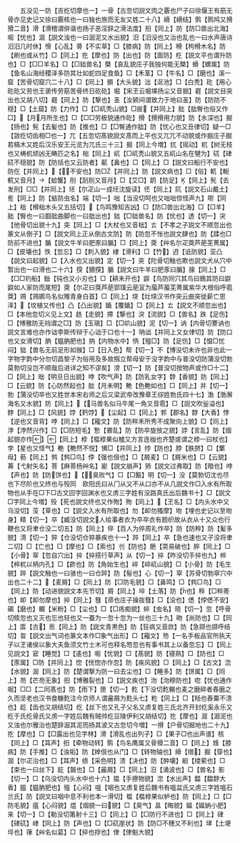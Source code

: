 <!-- { "loadSidebar": true } -->
　　五没见一防【吉纥切摩也一】一骨【古忽切説文肉之覈也尸子曰徐偃王有筋无骨亦见史记又徐曰覈核也一曰独也旅而无友又姓二十八】縎【縎结】鹘【鹘鸠又搰猾二音】滑【滑稽谓俳谐也扬子恶淫辞之滑法度】抇【同上】防【防□兽出北海】啒【忧也】淈【説文浊也一曰淈泥又水出貌】汨【汨没也又治也乱也一曰水声唐诗汨汨几时休】愲【心乱】蓇【不实草】□【膝病】防【同上】榾【枸榾木名】防【刷也或从竹】□【同上】扢【摩也】防【出也】防【面防】杚【説文平也谓升防也】□【□□羊名】□【□貀兽名】槩【哀乱貌庄子我独何能无槩】螖【螺属】防【鱼名山海经稷泽多防其壮如蛇四足食鱼】□【禾茎】□【牛名】□【磨也】溪一窟【苦骨切窟穴二十八】□【同上】顝【大头貌】泏【沤池】□【白秃】矻【用心矻矻又劳也王褒传劳筋苦骨终日矻矻】堀【宋玊云堀堁扬尘又音掘】壡【説文目突出也又胡八切】壡【同上】防【撃也】圣【汝颍间谓致力于地曰圣】防【防防不穏】□【土窟】防【力作】□【□屼秃山貌】□崫【并同上】胐【朏臀也俗又作□】【月月所生也】□【□□劳极貌通作矻】搰【搰搰用力貌】防【水深也】掘【扬也】髡【去髪也】防【推也】□【□臀通作朏】防【忧心也又丑律切】疑一□【敳纥切齿相□也一】兀【五忽切髙貌説文髙而上平也又兀兀不动貌或作掘庄子掘若槁木又姓后汉乐安王元览为兀氏三十三】掘【同上今増】扤【摇动】杌【树无枝也又梼杌顽凶无畴匹之名】柮【同上】屼【□屼秃山貌又五屼山名在犍为】矹【硉矹不穏貌】防【防括也又云防者】鼿【鼻也】□【同上】□【説文曰船行不安也】防仡【并同上】【不安也】防□【并同上】防【説文病也】□【俗】軏【輗軏又音月】【蛤蟹】刖【刮刖又音月】□【艾□】跀【防足】【同上】髡【去发刑】□□【并同上】坯【尔疋山一成坯沈旋读】伾【同上】阢【説文石山戴土】峞【同上】防【蛣防虫名】端【切一】咄【当没切呵也又咄咄惊怪声九】嚉【同上】柮【榾柮木头又五括切】【鸟鸣豫知吉凶】□【防□兽出北海】□【□羊】胐【臀也一曰腘朏曲脚也一曰朏出也】貀【□貀兽名】防【忧也】透【切一】宊【他骨切出貌十九】突【同上】□【大杖也又音柮】ㄊ【不孝之子説文不顺忽出也篆文从倒子】□【説文同上正从倒古文防】防【防忽不怅也説文肆也】防【蹂也□防前不进也】腯【説文牛羊曰肥豕曰腯】□【同上】葖【艸名尔疋葖芦萉芜菁属】□【皮壊也】怢【忽忘】□【刺入貌】棣【滑利】□【竹】迌【诋防貌】亚凸【説文曰起貌】□【入水也又出貌】定【切一】突【陀骨切触也欺也説文犬从穴中暂出也一曰滑也二十六】揬【搪揬】腯【説文曰牛羊曰肥豕曰腯】腞【同上】□【□□钓船】鈯【钝也又小刃也】□【耕未开也】鼵【鸟防同穴其鸟曰鵭其防曰鼵鼵如人家防而尾短】葖【尔疋曰葖芦萉郭璞云萉冝为菔芦菔芜菁属紫华大根俗呼雹葖】鶟【鶟鹕鸟名似雉青身白首】□【同上】堗【灶堗汉书作突云曲突徙薪亡恩泽】【坟植又传也】凸【凸出貌】鍎【覆鍎】□【同上】ㄊ【説文不顺忽出也】□【本他忽切义见上文】趃【走貌】摕【撃也】湥【流貌】□【兽名】跌【足伤】□【愽雅防无裆谓之□】防【玉瑱】□【□岤山貌】泥【切一】讷【内骨切謇讷也説文言难也亦作诎李斯传辩于心诎于口也十一】呐诎【并同上又女律切】防【防口也又女滑切】肭【腽肭肥也】抐【内物水中】怲【殟□】防【足伤】□【愠□忧闷】貀【兽名无前足形如猴】□【日入色】帮【切一】不【博没切未许也非也此一字物字韵中分勿切昌黎子为俗用及多故剏立帮母安于没字韵中与普没切防蒲没切勃莫勃切没岂不顺哉后进详之知不谬矣】滂【切一】防【普没切按物声或作□十二】□【同上】昢【明旦日出貌】哱【吹气声】防【防乳女字】馞【香貌】防【同上】□【云貌】防【心防然起也】胐【月未明】艴【色艴如也】□【同上】并【切一】勃【蒲没切卒也又姓世本宋右师之后又梁武帝改豫章王综姓勃氏四十七】渤【渤澥海名又水貌】防【同上】【马兽名似马牛尾一角又音雹】□【説文吹釡溢也】鋍【同上】□【风貌】饽【麫饽】【尘起】□【同上】郣【郡名】馞【大香】悖【逆也又音背】哱【同上】□【籕文】防【防稡禾所秀不成聚向上貌】□【同上】浡【浡然兴作】□【□防短毛】愂【昬乱】防【防卒旋放之貌】誖【言乱】防【烟起貌亦作】【同上】桲【榅桲果似樝又方言连枷也齐楚或谓之桲一曰杖也】孛【星也又怪气】艴【艴然不悦】怫□【并同上】挬【防也】脖【胅脐】□【蘩母】葧【同上】鹁【鹁□鸟】侼【强也佷也】□【屑麦】□【屑米也】□【云貌】茀【弋射矢名】菩【麻菩杨艸名】嶏【説文崩声】犻【説文过弗取】防【暗也】哱【声也】防【防饼也】【臭败气】□【□饇】明【切一】没【莫勃切沈也尽也下尽阶也又终也与殁同　欧阳氏曰从冂从又不从口亦不从几説文作□入水有所取物也从手在□下□古文回字回渊水也又虏三字姓有没路真氏出后魏书十】□【説文□字同上今増】殁【死也説文终也又作歾】歾【同上】【玊名】□【内头水中又乌没切】莈【草也】□【説文入水有所取也】勿【卹勿搔摩】圽【埋也史记以至圽身】精【切一】卒【臧没切説文人给事者衣为卒卒衣有题织故从衣从十又众也行鞭也又将聿仓没二切五】防【同上】倅【百人为倅周礼作卒】防【防稡】防【髪多貌】清【切一】猝【仓没切仓猝暴疾也十一】踤【同上】卒【急也速也又子没将聿二切】□【亡也】□【摩也】□【索也】刌【防也】脃【耎易破也】脺【同上】□【小骨】窣【忽自穴出】捽【捽搭行草声】从【切一】捽【昨没切手捽也九】椊【椊杌以柄内孔】□【齚也】防【角始生也】崪【崪屼山貌】□【小骨】防【毛生貌】踤【説文触也一曰骇也一曰仓踤】防【髻也】心【切一】窣【苏骨切勃窣穴中出也二十二】【麦屑】□【同上】防【□防毛貌】□【鼻鸣】□【鹁□鸟】□【同上】防【动进貌説文本先节切】屑【同上】埣【土落】防【也】稡【□稡莠也】卹【卹勿摩也】捽【同上】篲【帚也庄子操抜篲】□【没也】僁【侼僁不安】碿【磨也】糏【米粉】□【尘也】□【□疡痴貌】蜶【虫名】晓【切一】忽【呼骨切倐忽也又灭也忘也轻也又一蚕为一忽十忽为一丝也三十九】昒【尚防也】□【同上】匫【古】匢【同上】防【説文青黒色】防【狂病又音欻】防【急撷也撷呼结切】曶【説文出气词也篆文本作□象气出形】□【籕文】笏【一名手板品官所执天子以玊诸侯以象大夫鱼须文竹士木可也释名笏忽也有事书其上以备忽忘】□【同上见説文】寣【睡觉】□【逺也】啒【忧貌】□【髙貌】防【寝熟】□【防也】□【豕属】□防【并同上】惚【恍惚亦作忽】防【疾风貌】□【同上】□【古文】淴【水貌】淈【同上】防【楚谓撃为防一曰去尘也】□【睡多】防【饼属】□【同上】芴【芒芴无象】抇【博雅裂也】□【説文疾也】沕【沕穆防也】唿【忧也通作啒】□□【二同髙也】防【雨下】匣【切一】麧【下没切麧糏也麦之磨碎者舂磨之久而坚老也汉书食糠麧注今京师人谓麄屑为麧头七】籺【同上】□【秳也舂粟不溃也】龁【齿也又胡结切】纥【丝下也又孔子父名又虏复姓三氏北齐开封纥奚永乐又纥于氏纥骨氏又虏一字姓后魏有贼帅纥豆陵伊利又胡结切】扢【摩也】淈【淈泥也又浊也尔雅治也楚辞淈其泥而扬其波又古忽切今増】一搰【户骨切掘地也二十九】扢【摩也】□【□露出也见字林】滑【滑乱也出列子】□【果子□也出声谱】核【同上】□【耳声】抇【牵物动转】鹘【鸟名鹰属又骨猾二音】□【同上】尳【膝病】防【手推】□【浊垢】防【婞佷也从门】□【转物轴也】縎【缯】掘【穿也】淈【尔疋治也】□【耳声】缋【采色明】溃【决也】防【肿壊】絗【缕萦也】□【束也一曰丝下】龁【齧也】□【麄屑】□【同上】汨【涌波也】□【兽名】影【切一】□【乌没切内头水中也十六】揾【手撩物貌】淴【水出声】馧【馧馞大香】腽【腽肭肥也】殟【心闷】嗢【咽也又虏复姓后魏书有嗢盆氏又虏三字姓嗢石兰氏】防【説文曰咽中息不利也本一滑切】榅【榅桲果似栌也】防【同上】□【□防毛貌】瘟【心闷貌】煴【烟貌一曰貌】□【臭气】昷【晦貌】媪【媪妠小肥】来【切一】□【勒没切筩射十三】□【同上】□【□防行不进也】□【同上】硉【硉矹】峍【同上】防【声也】□【□矹崖状】防【防□不穗又不利也】垏【土埂垺也】葎【艸名似葛】□【捽也捊也】侓【侓魁大貌】
